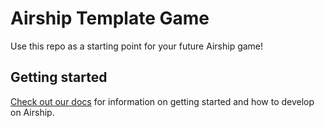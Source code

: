 # Airship Template Game
Use this repo as a starting point for your future Airship game!

## Getting started
[Check out our docs](https://docs.airship.gg/) for information on getting started and how to develop on Airship.
